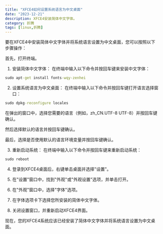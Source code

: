 ```yaml
---
title: "XFCE4如何设置系统语言为中文桌面"
date: "2023-12-21"
description: XFCE4安装简体中文字体。
category: 折腾
tags: [linux,折腾]
---
```

要在XFCE4中安装简体中文字体并将系统语言设置为中文桌面，您可以按照以下步骤操作：

首先，打开终端。

1. 安装简体中文字体：
在终端中输入以下命令并按回车键来安装中文字体：
```cmd
sudo apt-get install fonts-wqy-zenhei
```

2. 设置系统语言为中文桌面：
在终端中输入以下命令并按回车键打开语言选择窗口：
```cmd
sudo dpkg-reconfigure locales
```
在弹出的窗口中，选择您需要的语言（例如，zh_CN.UTF-8 UTF-8）并按回车键确认。

然后选择默认的语言并按回车键确认。

<!--more-->

最后，选择是否使用默认的语言环境变量并按回车键确认。

3. 重新启动系统：
在终端中输入以下命令并按回车键来重新启动系统：
```cmd
sudo reboot
```

4. 登录到XFCE4桌面后，右键单击桌面并选择"设置"。

5. 在"设置"窗口中，找到"外观"或"外观设置"选项，并单击打开。

6. 在"外观"窗口中，选择"字体"选项。

7. 在字体选项卡下选择您所安装的简体中文字体。

8. 关闭设置窗口，并重新启动XFCE4界面。

现在，您的XFCE4系统应该已经安装了简体中文字体并将系统语言设置为中文桌面。
